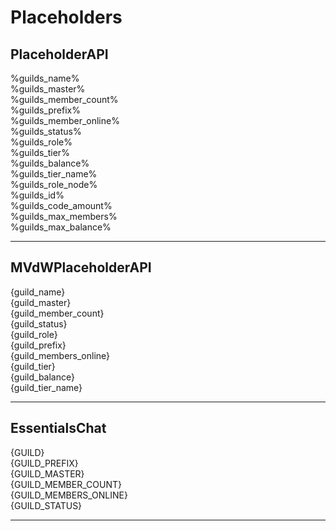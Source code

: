 # Placeholders

## PlaceholderAPI
%guilds_name%  
%guilds_master%  
%guilds_member_count%  
%guilds_prefix%  
%guilds_member_online%  
%guilds_status%  
%guilds_role%  
%guilds_tier%  
%guilds_balance%  
%guilds_tier_name%  
%guilds_role_node%  
%guilds_id%  
%guilds_code_amount%  
%guilds_max_members%  
%guilds_max_balance%  
___

## MVdWPlaceholderAPI
{guild_name}  
{guild_master}  
{guild_member_count}  
{guild_status}  
{guild_role}  
{guild_prefix}  
{guild_members_online}  
{guild_tier}  
{guild_balance}  
{guild_tier_name}  
___

## EssentialsChat
{GUILD}  
{GUILD_PREFIX}  
{GUILD_MASTER}  
{GUILD_MEMBER_COUNT}  
{GUILD_MEMBERS_ONLINE}  
{GUILD_STATUS}  
___